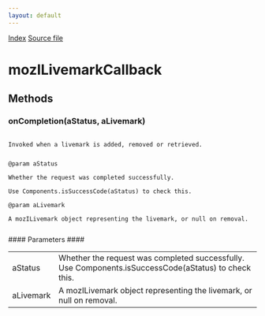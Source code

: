 ```yaml
---
layout: default
---
```

<div id='links'><a href="../index.html">Index</a>
<a href="http://dxr.mozilla.org/mozilla-central/source/toolkit/components/places/mozIAsyncLivemarks.idl">Source file</a>
</div>

# mozILivemarkCallback #

## Methods ##

### onCompletion(aStatus, aLivemark) ###
<code>  
Invoked when a livemark is added, removed or retrieved.  
  
@param aStatus  
       Whether the request was completed successfully.  
       Use Components.isSuccessCode(aStatus) to check this.  
@param aLivemark  
       A mozILivemark object representing the livemark, or null on removal.  
  
</code>
#### Parameters ####

<table>

<tr>
<td>aStatus</td>
<td>       Whether the request was completed successfully.  
       Use Components.isSuccessCode(aStatus) to check this.  
</td>
</tr>

<tr>
<td>aLivemark</td>
<td>       A mozILivemark object representing the livemark, or null on removal.  
</td>
</tr>

</table>
